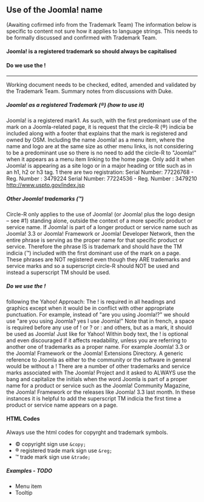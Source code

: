 ## Use of the Joomla! name
(Awaiting cofirmed info from the Trademark Team)
The information below is specific to content not sure how it applies to language strings. This needs to be formally discussed and confirmed with Trademark Team.

#### Joomla! is a registered trademark so should always be capitalised

#### Do we use the !

---------
Working document needs to be checked, edited, amended and validated by the Trademark Team.
Summary notes from discussions with Duke.

##### Joomla! as a registered Trademark (®) (how to use it)
Joomla! is a registered mark1. As such, with the first predominant use of the mark on a Joomla-related page, it is request that the circle-R (®) indicia be included along with a footer that explains that the mark is registered and owned by OSM. Including the name Joomla! as a menu item, where the name and logo are at the same size as other menu links, is not considering to be a predominant use so there is no need to add the circle-R to "Joomla!" when it appears as a menu item linking to the home page. Only add it when Joomla! is appearing as a site logo or in a major heading or title such as in an h1, h2 or h3 tag.
1 there are two registration:
Serial Number: 77226768 - Reg. Number : 3479224
Serial Number: 77224536 - Reg. Number : 3479210
http://www.uspto.gov/index.jsp

##### Other Joomla! trademarks (™)
Circle-R only applies to the use of Joomla! (or Joomla! plus the logo design – see #1) standing alone, outside the context of a more specific product or service name. If Joomla! is part of a longer product or service name such as Joomla! 3.3 or Joomla! Framework or Joomla! Developer Network, then the entire phrase is serving as the proper name for that specific product or service. Therefore the phrase IS is trademark and should have the TM indicia (™) included with the first dominant use of the mark on a page. These phrases are NOT registered even though they ARE trademarks and service marks and so a superscript circle-R should NOT be used and instead a superscript TM should be used.

##### Do we use the !
following the Yahoo! Approach:
The ! is required in all headings and graphics except when it would be in conflict with other appropriate punctuation.
For example, instead of "are you using Joomla!?" we should use "are you using Joomla? yes I use Joomla!"
Note that in french, a space is required before any use of ! or ? or : and others, but as a mark, it should be used as Joomla! Just like for Yahoo!
Within body text, the ! is optional and even discouraged if it affects readability, unless you are referring to another one of trademarks as a proper name.
For example Joomla! 3.3 or the Joomla! Framework or the Joomla! Extensions Directory.
A generic reference to Joomla as either to the community or the software in general would be without a !
There are a number of other trademarks and service marks associated with The Joomla! Project and it asked to ALWAYS use the bang and capitalize the initials when the word Joomla is part of a proper name for a product or service such as the Joomla! Community Magazine, the Joomla! Framework or the releases like Joomla! 3.3 last month. In these instances it is helpful to add the superscript TM indicia the first time a product or service name appears on a page.

#### HTML Codes
Always use the html codes for copyrght and trademark symbols.

* &copy; copyright sign use  `&copy;`
* &reg; registered trade mark sign use `&reg;`
* &trade; trade mark sign use `&trade;`

##### Examples - TODO
* Menu item
* Tooltip


